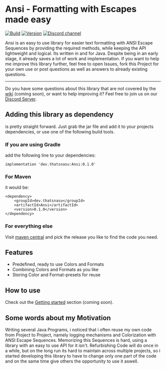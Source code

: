 # Ansi - Formatting with Escapes made easy

[![Build](https://github.com/thatsnasu/Ansi/actions/workflows/gradle.yml/badge.svg)](https://github.com/thatsnasu/Ansi/actions/workflows/gradle.yml)
[![Version](https://img.shields.io/github/v/release/thatsnasu/OpenNetLib?include_prereleases)](https://github.com/thatsnasu/Ansi/releases)
[![Discord channel](https://img.shields.io/discord/411109318511820800?logo=discord)](https://discord.gg/MdsuFg2bPC)

Ansi is an easy to use library for easier text formatting with ANSI Escape Sequences by providing the required methods, while keeping the API lightweight and logical. Its written in and for Java. Despite being in an early stage, it already saves a lot of work and implementation. If you want to help me improve this library further, feel free to open Issues, fork this Project for your own use or post questions as well as answers to already existing questions.

---

Do you have some questions about this library that are not covered by the [wiki](https://github.com/thatsnasu/Ansi/wiki) (coming soon), or want to help improving it? Feel free to join us on our [Discord Server](https://discord.gg/MdsuFg2bPC).


## Adding this library as dependency
is pretty straight forward. Just grab the jar file and add it to your projects dependencies, or use one of the following build tools.

### If you are using Gradle
add the following line to your dependencies:
```
implementation 'dev.thatsnasu:Ansi:0.1.0'
```

### For Maven
it would be:
```
<dependency>
    <groupId>dev.thatsnasu</groupId>
    <artifactId>Ansi</artifactId>
    <version>0.1.0</version>
</dependency>
```

### For everything else
Visit [maven central](https://search.maven.org/artifact/dev.thatsnasu/Ansi) and pick the release you like to find the code you need.


## Features
 - Predefined, ready to use Colors and Formats
 - Combining Colors and Formats as you like
 - Storing Color and Format-presets for reuse


## How to use
Check out the [Getting started](https://github.com/thatsnasu/Ansi/wiki/Getting-started) section (coming soon).


## Some words about my Motivation
Writing several Java Programs, i noticed that i often reuse my own code from Project to Project, namely logging mechanisms and Colorization with ANSI Escape Sequences. Memorizing this Sequences is hard, using a library with an easy to use API for it isn't. Refurbishing Code will do once in a while, but on the long run its hard to maintain across multiple projects, so i started developing this library to have to change only one part of the code and on the same time give others the opportunity to use it aswell.
